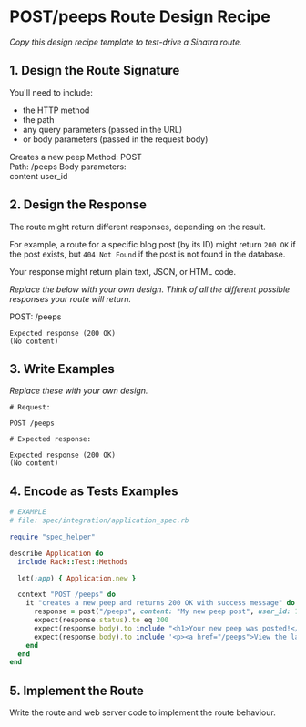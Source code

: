 # POST/peeps Route Design Recipe

_Copy this design recipe template to test-drive a Sinatra route._

## 1. Design the Route Signature

You'll need to include:
  * the HTTP method
  * the path
  * any query parameters (passed in the URL)
  * or body parameters (passed in the request body)

  Creates a new peep
  Method: POST  
  Path: /peeps 
  Body parameters:  
    content
    user_id

## 2. Design the Response

The route might return different responses, depending on the result.

For example, a route for a specific blog post (by its ID) might return `200 OK` if the post exists, but `404 Not Found` if the post is not found in the database.

Your response might return plain text, JSON, or HTML code. 

_Replace the below with your own design. Think of all the different possible responses your route will return._

POST: /peeps
```
Expected response (200 OK)
(No content)
```

## 3. Write Examples

_Replace these with your own design._

```
# Request:

POST /peeps

# Expected response:

Expected response (200 OK)
(No content)
```

## 4. Encode as Tests Examples

```ruby
# EXAMPLE
# file: spec/integration/application_spec.rb

require "spec_helper"

describe Application do
  include Rack::Test::Methods

  let(:app) { Application.new }

  context "POST /peeps" do
    it "creates a new peep and returns 200 OK with success message" do
      response = post("/peeps", content: "My new peep post", user_id: 1)
      expect(response.status).to eq 200
      expect(response.body).to include "<h1>Your new peep was posted!</h1>"
      expect(response.body).to include '<p><a href="/peeps">View the latest peeps</a></p>'
    end
  end
end
```

## 5. Implement the Route

Write the route and web server code to implement the route behaviour.